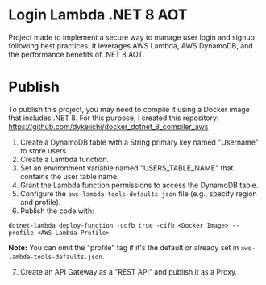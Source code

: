 # Login Lambda .NET 8 AOT

Project made to implement a secure way to manage user login and signup following best practices. It leverages AWS Lambda, AWS DynamoDB, and the performance benefits of .NET 8 AOT.

# Publish

To publish this project, you may need to compile it using a Docker image that includes .NET 8. For this purpose, I created this repository: https://github.com/dykeiichi/docker_dotnet_8_compiler_aws

1. Create a DynamoDB table with a String primary key named "Username" to store users.
2. Create a Lambda function.
3. Set an environment variable named "USERS_TABLE_NAME" that contains the user table name.
4. Grant the Lambda function permissions to access the DynamoDB table.
5. Configure the `aws-lambda-tools-defaults.json` file (e.g., specify region and profile).
6. Publish the code with:

```
dotnet-lambda deploy-function -ucfb true -cifb <Docker Image> --profile <AWS Lambda Profile>
```

**Note:** You can omit the "profile" tag if it's the default or already set in `aws-lambda-tools-defaults.json`.

7. Create an API Gateway as a "REST API" and publish it as a Proxy.